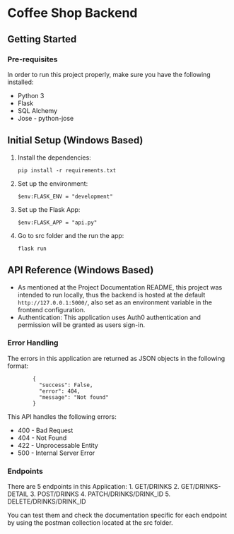 # Coffee Shop Backend

## Getting Started

### Pre-requisites

In order to run this project properly, make sure you have the following installed:
  * Python 3
  * Flask
  * SQL Alchemy
  * Jose - python-jose

## Initial Setup (Windows Based)
  1. Install the dependencies:
      ```
      pip install -r requirements.txt
      ```
  2. Set up the environment:
      ```
      $env:FLASK_ENV = "development"
      ```
  3. Set up the Flask App:
      ```
      $env:FLASK_APP = "api.py"
      ```
  4. Go to src folder and the run the app:
      ```
      flask run
      ```
  
## API Reference (Windows Based)
 * As mentioned at the Project Documentation README, this project was intended to run locally, thus the backend is hosted at the default ```http://127.0.0.1:5000/```, also set as an environment variable in the frontend configuration.
 * Authentication: This application uses Auth0 authentication and permission will be granted as users sign-in.

### Error Handling
The errors in this application are returned as JSON objects in the following format:
```
        {
          "success": False,
          "error": 404,
          "message": "Not found"
        }
```

This API handles the following errors:
* 400 - Bad Request
* 404 - Not Found
* 422 - Unprocessable Entity
* 500 - Internal Server Error



### Endpoints
There are 5 endpoints in this Application:
    1. GET/DRINKS
    2. GET/DRINKS-DETAIL
    3. POST/DRINKS
    4. PATCH/DRINKS/DRINK_ID
    5. DELETE/DRINKS/DRINK_ID
    
You can test them and check the documentation specific for each endpoint by using the postman collection located at the src folder.

